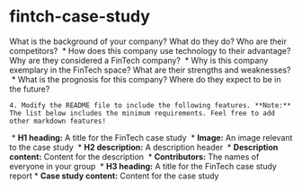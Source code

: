 # fintch-case-study
 What is the background of your company? What do they do? Who are their competitors?
​
    * How does this company use technology to their advantage? Why are they considered a FinTech company?
​
    * Why is this company exemplary in the FinTech space? What are their strengths and weaknesses?
​
    * What is the prognosis for this company? Where do they expect to be in the future?

    4. Modify the README file to include the following features. **Note:** The list below includes the minimum requirements. Feel free to add other markdown features!
​
    * **H1 heading:** A title for the FinTech case study
​
    * **Image:** An image relevant to the case study
​
    * **H2 description:** A description header
​
    * **Description content:** Content for the description
​
    * **Contributors:** The names of everyone in your group
​
    * **H3 heading:** A title for the FinTech case study report
​
    * **Case study content:** Content for the case study
